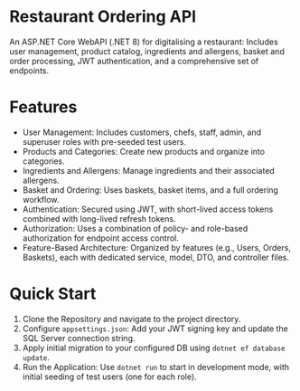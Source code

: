 # Restaurant Ordering API
An ASP.NET Core WebAPI (.NET 8) for digitalising a restaurant: Includes user management, product catalog, ingredients and allergens, basket and order processing, JWT authentication, and a comprehensive set of endpoints.

# Features

- User Management: Includes customers, chefs, staff, admin, and superuser roles with pre-seeded test users.
- Products and Categories: Create new products and organize into categories.
- Ingredients and Allergens: Manage ingredients and their associated allergens.
- Basket and Ordering: Uses baskets, basket items, and a full ordering workflow.
- Authentication: Secured using JWT, with short-lived access tokens combined with long-lived refresh tokens.
- Authorization: Uses a combination of policy- and role-based authorization for endpoint access control.
- Feature-Based Architecture: Organized by features (e.g., Users, Orders, Baskets), each with dedicated service, model, DTO, and controller files.

# Quick Start

1. Clone the Repository and navigate to the project directory.
2. Configure `appsettings.json`: Add your JWT signing key and update the SQL Server connection string.
3. Apply initial migration to your configured DB using `dotnet ef database update`.
4. Run the Application: Use `dotnet run` to start in development mode, with initial seeding of test users (one for each role).
